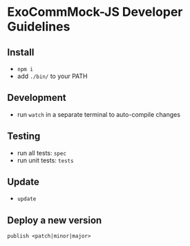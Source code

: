 # ExoCommMock-JS Developer Guidelines

## Install

* `npm i`
* add `./bin/` to your PATH


## Development

* run `watch` in a separate terminal to auto-compile changes


## Testing

* run all tests: `spec`
* run unit tests: `tests`


## Update

* `update`


## Deploy a new version

```
publish <patch|minor|major>
```
